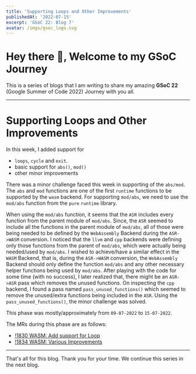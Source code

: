 ```yaml
---
title: 'Supporting Loops and Other Improvements'
publishedAt: '2022-07-15'
excerpt: 'GSoC 22: Blog 7'
avatar: /imgs/gsoc_logo.svg
---
```

# Hey there 🤗, Welcome to my GSoC Journey

This is a series of blogs that I am writing to share my amazing **GSoC 22** (Google Summer of Code 2022) Journey with you all.

---

# Supporting Loops and Other Improvements

In this week, I added support for
- `loops`, `cycle` and `exit`.
- basic support for `abs()`, `mod()`
- other minor improvements

There was a minor challenge faced this week in supporting of the `abs/mod`.
The `abs` and `mod` functions are one of the first `runtime` functions to be supported by the `wasm` backend.
For supporting `mod/abs`, we need to use the `mod/abs` function from the `pure` `runtime` library.

When using the `mod/abs` function, it seems that the `ASR` includes every function from the parent module of `mod/abs`.
Since, the `ASR` seemed to include all the functions in the parent module of `mod/abs`, all of those were being
needed to be defined by the `WebAssembly` Backend during the `ASR->WASM` conversion.
I noticed that the `llvm` and `cpp` backends were defining only those functions from the parent of `mod/abs`,
which were actually being needed/used by `mod/abs`.
I wished to achieve/have a similar effect in the `WASM` Backend, that is, during the `ASR->WASM` conversion,
the `WebAssembly` Backend should only define the function `mod/abs` and any other necessary helper functions
being used by `mod/abs`. After playing with the code for some time (with no success), I later realized that,
there might be an `ASR->ASR` pass which removes the unused functions.
On inspecting the `cpp` backend, I found a pass named `pass_unused_functions()` which seemed to remove the
unused/extra functions being included in the `ASR`.
Using the `pass_unused_functions()`, the minor challenge was solved.


This phase was mostly/approximately from `09-07-2022` to `15-07-2022`.

The MRs during this phase are as follows:
- [!1830 WASM: Add support for Loop](https://gitlab.com/lfortran/lfortran/-/merge_requests/1830)
- [!1834 WASM: Various Improvements](https://gitlab.com/lfortran/lfortran/-/merge_requests/1834)

---

That's all for this blog. Thank you for your time. We continue this series in the next blog.
